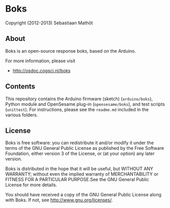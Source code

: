 Boks
====

Copyright (2012-2013) Sebastiaan Mathôt

About
-----

Boks is an open-source response boks, based on the Arduino.

For more information, please visit

- <http://osdoc.cogsci.nl/boks>

Contents
--------

This repository contains the Arduino firmware (sketch) (`arduino/boks`), Python module and OpenSesame plug-in (`opensesame/boks`), and test scripts (`unittest`). For instructions, please see the `readme.md` included in the various folders.

License
-------

Boks is free software: you can redistribute it and/or modify it under the terms of the GNU General Public License as published by
the Free Software Foundation, either version 3 of the License, or (at your option) any later version.

Boks is distributed in the hope that it will be useful, but WITHOUT ANY WARRANTY; without even the implied warranty of MERCHANTABILITY or FITNESS FOR A PARTICULAR PURPOSE.See the GNU General Public License for more details.

You should have received a copy of the GNU General Public License along with Boks. If not, see <http://www.gnu.org/licenses/>.
